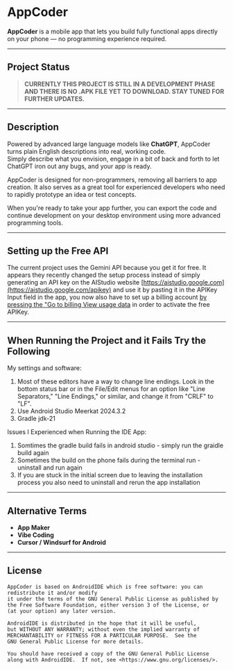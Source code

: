 # AppCoder

**AppCoder** is a mobile app that lets you build fully functional apps directly on your phone — no programming experience required.

---

## Project Status

> **CURRENTLY THIS PROJECT IS STILL IN A DEVELOPMENT PHASE AND THERE IS NO .APK FILE YET TO DOWNLOAD. STAY TUNED FOR FURTHER UPDATES.**

---

## Description

Powered by advanced large language models like **ChatGPT**, AppCoder turns plain English descriptions into real, working code.  
Simply describe what you envision, engage in a bit of back and forth to let ChatGPT iron out any bugs, and your app is ready.

AppCoder is designed for non-programmers, removing all barriers to app creation. It also serves as a great tool for experienced developers who need to rapidly prototype an idea or test concepts.

When you're ready to take your app further, you can export the code and continue development on your desktop environment using more advanced programming tools.

---

## Setting up the Free API

The current project uses the Gemini API because you get it for free. 
It appears they recently changed the setup process instead of simply generating an API key on the AIStudio website [https://aistudio.google.com](https://aistudio.google.com/apikey) and use it by pasting it in the APIKey Input field in the app, you now also have to set up a billing account [by pressing the "Go to billing View usage data](https://console.cloud.google.com/billing) in order to activate the free APIKey.

---

## When Running the Project and it Fails Try the Following 

My settings and software:
1. Most of these editors have a way to change line endings. Look in the bottom status bar or in the File/Edit menus for an option like "Line Separators," "Line Endings," or similar, and change it from "CRLF" to "LF".
2. Use Android Studio Meerkat 2024.3.2
3. Gradle jdk-21

Issues I Experienced when Running the IDE App:
1. Somtimes the gradle build fails in android studio - simply run the graidle build again
2. Sometimes the build on the phone fails during the terminal run - uninstall and run again
3. If you are stuck in the initial screen due to leaving the installation process you also need to uninstall and rerun the app installation


---

## Alternative Terms

- **App Maker**
- **Vibe Coding**
- **Cursor / Windsurf for Android**

---

## License

```
AppCoder is based on AndroidIDE which is free software: you can redistribute it and/or modify
it under the terms of the GNU General Public License as published by
the Free Software Foundation, either version 3 of the License, or
(at your option) any later version.

AndroidIDE is distributed in the hope that it will be useful,
but WITHOUT ANY WARRANTY; without even the implied warranty of
MERCHANTABILITY or FITNESS FOR A PARTICULAR PURPOSE.  See the
GNU General Public License for more details.

You should have received a copy of the GNU General Public License
along with AndroidIDE.  If not, see <https://www.gnu.org/licenses/>.
```
